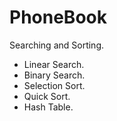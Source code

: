 # PhoneBook
Searching and Sorting.
  * Linear Search.
  * Binary Search.
  * Selection Sort.
  * Quick Sort.
  * Hash Table. 
